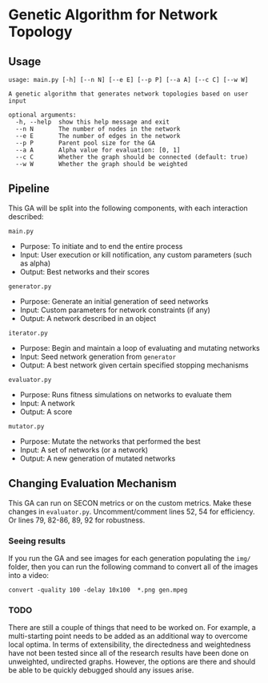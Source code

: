 # Genetic Algorithm for Network Topology

## Usage

```
usage: main.py [-h] [--n N] [--e E] [--p P] [--a A] [--c C] [--w W]

A genetic algorithm that generates network topologies based on user input

optional arguments:
  -h, --help  show this help message and exit
  --n N       The number of nodes in the network
  --e E       The number of edges in the network
  --p P       Parent pool size for the GA
  --a A       Alpha value for evaluation: [0, 1]
  --c C       Whether the graph should be connected (default: true)
  --w W       Whether the graph should be weighted
```

## Pipeline

This GA will be split into the following components, with each interaction described:

`main.py`
  - Purpose: To initiate and to end the entire process
  - Input: User execution or kill notification, any custom parameters (such as alpha)
  - Output: Best networks and their scores

`generator.py`
  - Purpose: Generate an initial generation of seed networks
  - Input: Custom parameters for network constraints (if any)
  - Output: A network described in an object

`iterator.py`
  - Purpose: Begin and maintain a loop of evaluating and mutating networks
  - Input: Seed network generation from `generator`
  - Output: A best network given certain specified stopping mechanisms

`evaluator.py`
  - Purpose: Runs fitness simulations on networks to evaluate them
  - Input: A network
  - Output: A score

`mutator.py`
  - Purpose: Mutate the networks that performed the best
  - Input: A set of networks (or a network)
  - Output: A new generation of mutated networks

## Changing Evaluation Mechanism
This GA can run on SECON metrics or on the custom metrics. Make these changes in `evaluator.py`.
Uncomment/comment lines 52, 54 for efficiency. Or lines 79, 82-86, 89, 92 for robustness.

### Seeing results
If you run the GA and see images for each generation populating the `img/` folder,
then you can run the following command to convert all of the images into a video:
```
convert -quality 100 -delay 10x100  *.png gen.mpeg
```

### TODO
There are still a couple of things that need to be worked on. For example, a multi-starting point
needs to be added as an additional way to overcome local optima. In terms of extensibility,
the directedness and weightedness have not been tested since all of the research
results have been done on unweighted, undirected graphs. However, the options are there
and should be able to be quickly debugged should any issues arise.
